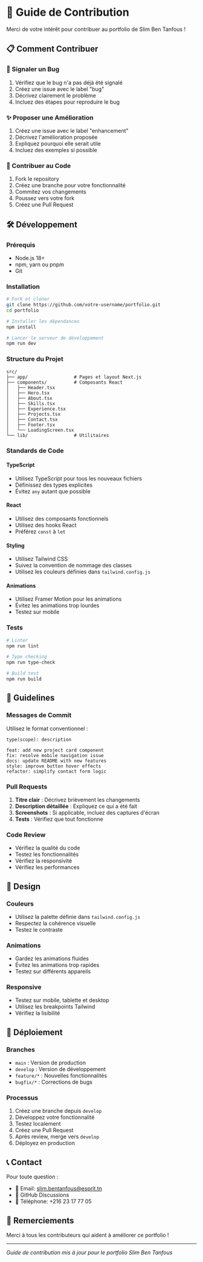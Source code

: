 # 🤝 Guide de Contribution

Merci de votre intérêt pour contribuer au portfolio de Slim Ben Tanfous !

## 📋 Comment Contribuer

### 🐛 Signaler un Bug
1. Vérifiez que le bug n'a pas déjà été signalé
2. Créez une issue avec le label "bug"
3. Décrivez clairement le problème
4. Incluez des étapes pour reproduire le bug

### ✨ Proposer une Amélioration
1. Créez une issue avec le label "enhancement"
2. Décrivez l'amélioration proposée
3. Expliquez pourquoi elle serait utile
4. Incluez des exemples si possible

### 🔧 Contribuer au Code
1. Fork le repository
2. Créez une branche pour votre fonctionnalité
3. Commitez vos changements
4. Poussez vers votre fork
5. Créez une Pull Request

## 🛠️ Développement

### Prérequis
- Node.js 18+
- npm, yarn ou pnpm
- Git

### Installation
```bash
# Fork et cloner
git clone https://github.com/votre-username/portfolio.git
cd portfolio

# Installer les dépendances
npm install

# Lancer le serveur de développement
npm run dev
```

### Structure du Projet
```
src/
├── app/                 # Pages et layout Next.js
├── components/          # Composants React
│   ├── Header.tsx
│   ├── Hero.tsx
│   ├── About.tsx
│   ├── Skills.tsx
│   ├── Experience.tsx
│   ├── Projects.tsx
│   ├── Contact.tsx
│   ├── Footer.tsx
│   └── LoadingScreen.tsx
└── lib/                 # Utilitaires
```

### Standards de Code

#### TypeScript
- Utilisez TypeScript pour tous les nouveaux fichiers
- Définissez des types explicites
- Évitez `any` autant que possible

#### React
- Utilisez des composants fonctionnels
- Utilisez des hooks React
- Préférez `const` à `let`

#### Styling
- Utilisez Tailwind CSS
- Suivez la convention de nommage des classes
- Utilisez les couleurs définies dans `tailwind.config.js`

#### Animations
- Utilisez Framer Motion pour les animations
- Évitez les animations trop lourdes
- Testez sur mobile

### Tests
```bash
# Linter
npm run lint

# Type checking
npm run type-check

# Build test
npm run build
```

## 📝 Guidelines

### Messages de Commit
Utilisez le format conventionnel :
```
type(scope): description

feat: add new project card component
fix: resolve mobile navigation issue
docs: update README with new features
style: improve button hover effects
refactor: simplify contact form logic
```

### Pull Requests
1. **Titre clair** : Décrivez brièvement les changements
2. **Description détaillée** : Expliquez ce qui a été fait
3. **Screenshots** : Si applicable, incluez des captures d'écran
4. **Tests** : Vérifiez que tout fonctionne

### Code Review
- Vérifiez la qualité du code
- Testez les fonctionnalités
- Vérifiez la responsivité
- Vérifiez les performances

## 🎨 Design

### Couleurs
- Utilisez la palette définie dans `tailwind.config.js`
- Respectez la cohérence visuelle
- Testez le contraste

### Animations
- Gardez les animations fluides
- Évitez les animations trop rapides
- Testez sur différents appareils

### Responsive
- Testez sur mobile, tablette et desktop
- Utilisez les breakpoints Tailwind
- Vérifiez la lisibilité

## 🚀 Déploiement

### Branches
- `main` : Version de production
- `develop` : Version de développement
- `feature/*` : Nouvelles fonctionnalités
- `bugfix/*` : Corrections de bugs

### Processus
1. Créez une branche depuis `develop`
2. Développez votre fonctionnalité
3. Testez localement
4. Créez une Pull Request
5. Après review, merge vers `develop`
6. Déployez en production

## 📞 Contact

Pour toute question :
- 📧 Email: slim.bentanfous@esprit.tn
- 💬 GitHub Discussions
- 📱 Téléphone: +216 23 17 77 05

## 🙏 Remerciements

Merci à tous les contributeurs qui aident à améliorer ce portfolio !

---

*Guide de contribution mis à jour pour le portfolio Slim Ben Tanfous*

